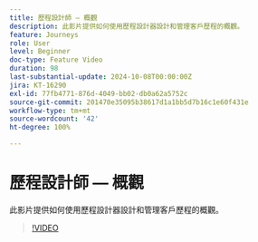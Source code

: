 ```yaml
---
title: 歷程設計師 — 概觀
description: 此影片提供如何使用歷程設計器設計和管理客戶歷程的概觀。
feature: Journeys
role: User
level: Beginner
doc-type: Feature Video
duration: 98
last-substantial-update: 2024-10-08T00:00:00Z
jira: KT-16290
exl-id: 77fb4771-876d-4049-bb02-db0a62a5752c
source-git-commit: 201470e35095b38617d1a1bb5d7b16c1e60f431e
workflow-type: tm+mt
source-wordcount: '42'
ht-degree: 100%

---
```


# 歷程設計師 — 概觀

此影片提供如何使用歷程設計器設計和管理客戶歷程的概觀。

>[!VIDEO](https://video.tv.adobe.com/v/3432672/?learn=on)
